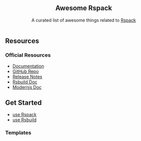 <h2 align='center'>Awesome Rspack</h2>

<p align='center'>
A curated list of awesome things related to <a href='https://github.com/web-infra-dev/rspack'>Rspack</a>
<br><br>

## Resources

### Official Resources

- [Documentation](https://rspack.dev/)
- [GitHub Repo](https://github.com/web-infra-dev/rspack)
- [Release Notes](https://github.com/web-infra-dev/rspack/releases)
- [Rsbuild Doc](https://rsbuild.dev/)
- [Modernjs Doc](https://modernjs.dev/)

## Get Started
- [use Rspack](https://www.rspack.dev/guide/quick-start.html)
- [use Rsbuild](https://rsbuild.dev/guide/start/quick-start.html)

### Templates

